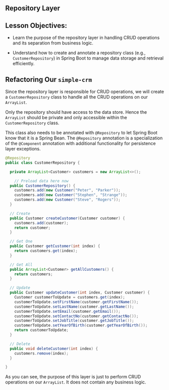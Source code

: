  
## Repository Layer

## Lesson Objectives:

- Learn the purpose of the repository layer in handling CRUD operations and its separation from business logic.

- Understand how to create and annotate a repository class (e.g., `CustomerRepository`) in Spring Boot to manage data storage and retrieval efficiently.


## Refactoring Our `simple-crm`

Since the repository layer is responsible for CRUD operations, we will create a `CustomerRepository` class to handle all the CRUD operations on our `ArrayList`.

Only the repository should have access to the data store. Hence the `ArrayList` should be private and only accessible within the `CustomerRepository` class.

This class also needs to be annotated with `@Repository` to let Spring Boot know that it is a Spring Bean. The `@Repository` annotation is a specialization of the `@Component` annotation with additional functionality for persistence layer exceptions.

```java
@Repository
public class CustomerRepository {

  private ArrayList<Customer> customers = new ArrayList<>();

    // Preload data here now
  public CustomerRepository() {
    customers.add(new Customer("Peter", "Parker"));
    customers.add(new Customer("Stephen", "Strange"));
    customers.add(new Customer("Steve", "Rogers"));
  }

  // Create
  public Customer createCustomer(Customer customer) {
    customers.add(customer);
    return customer;
  }

  // Get One
  public Customer getCustomer(int index) {
    return customers.get(index);
  }

  // Get All
  public ArrayList<Customer> getAllCustomers() {
    return customers;
  }

  // Update
  public Customer updateCustomer(int index, Customer customer) {
    Customer customerToUpdate = customers.get(index);
    customerToUpdate.setFirstName(customer.getFirstName());
    customerToUpdate.setLastName(customer.getLastName());
    customerToUpdate.setEmail(customer.getEmail());
    customerToUpdate.setContactNo(customer.getContactNo());
    customerToUpdate.setJobTitle(customer.getJobTitle());
    customerToUpdate.setYearOfBirth(customer.getYearOfBirth());
    return customerToUpdate;
  }

  // Delete
  public void deleteCustomer(int index) {
    customers.remove(index);
  }

}
```

As you can see, the purpose of this layer is just to perform CRUD operations on our `ArrayList`. It does not contain any business logic.